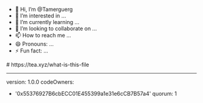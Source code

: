 - 👋 Hi, I’m @Tamerguerg
- 👀 I’m interested in ...
- 🌱 I’m currently learning ...
- 💞️ I’m looking to collaborate on ...
- 📫 How to reach me ...
- 😄 Pronouns: ...
- ⚡ Fun fact: ...

<!---
Tamerguerg/Tamerguerg is a ✨ special ✨ repository because its `README.md` (this file) appears on your GitHub profile.
You can click the Preview link to take a look at your changes.
---># https://tea.xyz/what-is-this-file
---
version: 1.0.0
codeOwners:
  - '0x55376927B6cbECC01E455399a1e31e6cCB7B57a4'
quorum: 1


